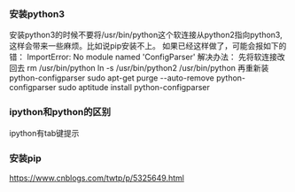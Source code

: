### 安装python3
安装python3的时候不要将/usr/bin/python这个软连接从python2指向python3,这样会带来一些麻烦。比如说pip安装不上。
如果已经这样做了，可能会报如下的错：
ImportError: No module named 'ConfigParser'
解决办法：
先将软连接改回去
rm /usr/bin/python
 ln -s /usr/bin/python2 /usr/bin/python
 再重新装python-configparser
sudo apt-get purge --auto-remove python-configparser
sudo aptitude install python-configparser
### ipython和python的区别
ipython有tab键提示
### 安装pip
https://www.cnblogs.com/twtp/p/5325649.html
